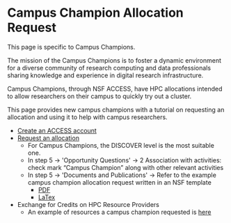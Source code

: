 # Campus Champion Allocation Request

This page is specific to Campus Champions.

The mission of the Campus Champions is to foster a dynamic environment for a diverse community of research computing and data professionals sharing knowledge and experience in digital research infrastructure.

Campus Champions, through NSF ACCESS, have HPC allocations intended to allow researchers on their campus to quickly try out a cluster.

This page provides new campus champions with a tutorial on requesting an allocation and using it to help with campus researchers. 

- [Create an ACCESS account](./../create-nsf-access-account.md/)
- [Request an allocation](./../allocation-request.md/)
  - For Campus Champions, the DISCOVER level is the most suitable one.
  - In step 5 -> 'Opportunity Questions' -> 2 Association with activities: check mark “Campus Champion” along with other relevant activities
  - In step 5 -> 'Documents and Publications' -> Refer to the example campus champion allocation request written in an NSF template
    - [PDF](./Allocation-Request-Main-Document.pdf/)
    - [LaTex](./Allocation-Request-Main-Document.zip/)
- Exchange for Credits on HPC Resource Providers
  - An example of resources a campus champion requested is [here](./Example-HPC-Resources.pdf/)
